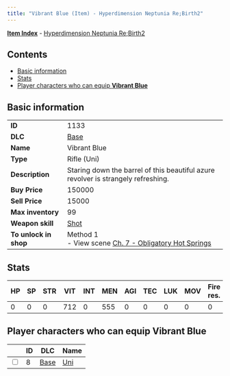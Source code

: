```yaml
---
title: "Vibrant Blue (Item) - Hyperdimension Neptunia Re;Birth2"
---
```


[**Item Index**](/neptunia/rb2/item/index.html) - [Hyperdimension Neptunia Re;Birth2](/neptunia/rb2)

## Contents

- [Basic information](#basic-information)
- [Stats](#stats)
- [Player characters who can equip **Vibrant Blue**](#player-characters-who-can-equip-vibrant-blue)

## Basic information

|   |   |
| -- | -- |
| **ID** | 1133 |
| **DLC** | [Base](/neptunia/rb2/dlc/0-base.html) |
| **Name** | Vibrant Blue |
| **Type** | Rifle (Uni) |
| **Description** | Staring down the barrel of this beautiful azure revolver is strangely refreshing. |
| **Buy Price** | 150000 |
| **Sell Price** | 15000 |
| **Max inventory** | 99 |
| **Weapon skill** | [Shot](/neptunia/rb2/skill/0-201-shot.html) |
| **To unlock in shop** | Method 1<br />- View scene [Ch. 7 - Obligatory Hot Springs](/neptunia/rb2/scene/0-456-ch-7-obligatory-hot-springs.html) |

## Stats

| HP | SP | STR | VIT | INT | MEN | AGI | TEC | LUK | MOV | Fire res. | Ice res. | Wind res. | Lightning res. |
| -- | -- | --- | --- | --- | --- | --- | --- | --- | --- | --------- | -------- | --------- | -------------- |
| 0 | 0 | 0 | 712 | 0 | 555 | 0 | 0 | 0 | 0 | 0 | 0 | 0 | 0 |

## Player characters who can equip **Vibrant Blue**

|    | ID | DLC | Name |
| -- | -- | --- | ---- |
| <input type="checkbox" id="rb2-player-0-8" class="trackbox" /> | 8 | [Base](/neptunia/rb2/dlc/0-base.html) | [Uni](/neptunia/rb2/player/0-8-uni.html) |